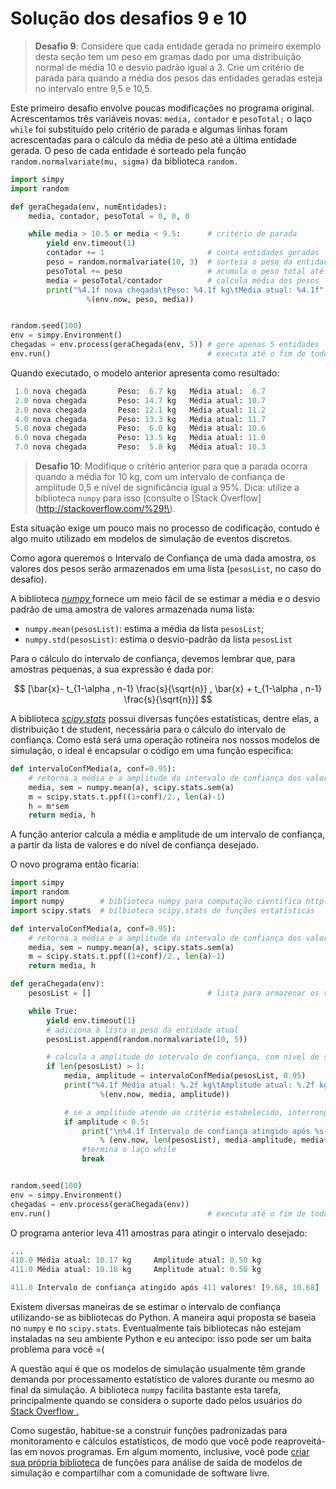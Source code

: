 # Solução dos desafios 9 e 10

> **Desafio 9**: Considere que cada entidade gerada no primeiro exemplo desta seção tem um peso em gramas dado por uma distribuição normal de média 10 e desvio padrão igual a 3. Crie um critério de parada para quando a média dos pesos das entidades geradas esteja no intervalo entre 9,5 e 10,5.

Este primeiro desafio envolve poucas modificações no programa original. Acrescentamos três variáveis novas: `media,` `contador` e `pesoTotal;` o laço `while` foi substituído pelo critério de parada e algumas linhas foram acrescentadas para o cálculo da média de peso até a última entidade gerada. O peso de cada entidade é sorteado pela função `random.normalvariate(mu, sigma)` da biblioteca `random.`

```python
import simpy
import random

def geraChegada(env, numEntidades):
    media, contador, pesoTotal = 0, 0, 0

    while media > 10.5 or media < 9.5:      # critério de parada
        yield env.timeout(1)
        contador += 1                       # conta entidades geradas
        peso = random.normalvariate(10, 3)  # sorteia o peso da entidade
        pesoTotal += peso                   # acumula o peso total até agora
        media = pesoTotal/contador          # calcula média dos pesos
        print("%4.1f nova chegada\tPeso: %4.1f kg\tMédia atual: %4.1f" 
                 %(env.now, peso, media))


random.seed(100)
env = simpy.Environment()
chegadas = env.process(geraChegada(env, 5)) # gere apenas 5 entidades
env.run()                                   # executa até o fim de todos os processos
```

Quando executado, o modelo anterior apresenta como resultado:

```python
 1.0 nova chegada       Peso:  6.7 kg   Média atual:  6.7
 2.0 nova chegada       Peso: 14.7 kg   Média atual: 10.7
 3.0 nova chegada       Peso: 12.1 kg   Média atual: 11.2
 4.0 nova chegada       Peso: 13.3 kg   Média atual: 11.7
 5.0 nova chegada       Peso:  6.0 kg   Média atual: 10.6
 6.0 nova chegada       Peso: 13.5 kg   Média atual: 11.0
 7.0 nova chegada       Peso:  5.8 kg   Média atual: 10.3
```

> **Desafio 10**: Modifique o critério anterior para que a parada ocorra quando a média for 10 kg, com um intervalo de confiança de amplitude 0,5 e nível de significância igual a 95%. Dica: utilize a biblioteca `numpy` para isso \(consulte o [Stack Overflow](http://stackoverflow.com/%29!\).

Esta situação exige um pouco mais no processo de codificação, contudo é algo muito utilizado em modelos de simulação de eventos discretos.

Como agora queremos o Intervalo de Confiança de uma dada amostra, os valores dos pesos serão armazenados em uma lista \(`pesosList`, no caso do desafio\).

A biblioteca [_numpy_ ](http://www.numpy.org/)fornece um meio fácil de se estimar a média e o desvio padrão de uma amostra de valores armazenada numa lista:

* `numpy.mean(pesosList)`: estima a média da lista `pesosList`;
* `numpy.std(pesosList)`: estima o desvio-padrão da lista `pesosList`

Para o cálculo do intervalo de confiança, devemos lembrar que, para amostras pequenas, a sua expressão é dada por:


$$
[\bar{x}- t_{1-\alpha , n-1} \frac{s}{\sqrt{n}} , \bar{x} + t_{1-\alpha , n-1} \frac{s}{\sqrt{n}}]
$$


A biblioteca [_scipy.stats_](https://docs.scipy.org/doc/scipy/reference/stats.html) possui diversas funções estatísticas, dentre elas, a distribuição t de student, necessária para o cálculo do intervalo de confiança. Como está será uma operação rotineira nos nossos modelos de simulação, o ideal é encapsular o código em uma função específica:

```python
def intervaloConfMedia(a, conf=0.95):
    # retorna a média e a amplitude do intervalo de confiança dos valores contidos em a
    media, sem = numpy.mean(a), scipy.stats.sem(a)
    m = scipy.stats.t.ppf((1+conf)/2., len(a)-1)
    h = m*sem
    return media, h
```

A função anterior calcula a média e amplitude de um intervalo de confiança, a partir da lista de valores e do nível de confiança desejado.

O novo programa então ficaria:

```python
import simpy
import random
import numpy        # biblioteca numpy para computação científica http://www.numpy.org/
import scipy.stats  # bilbioteca scipy.stats de funções estatísticas

def intervaloConfMedia(a, conf=0.95):
    # retorna a média e a amplitude do intervalo de confiança dos valores contidos em a
    media, sem = numpy.mean(a), scipy.stats.sem(a)
    m = scipy.stats.t.ppf((1+conf)/2., len(a)-1)
    return media, h

def geraChegada(env):
    pesosList = []                          # lista para armazenar os valores de pesos gerados

    while True:      
        yield env.timeout(1)
        # adiciona à lista o peso da entidade atual
        pesosList.append(random.normalvariate(10, 5))

        # calcula a amplitude do intervalo de confiança, com nível de significância = 95%
        if len(pesosList) > 1:           
            media, amplitude = intervaloConfMedia(pesosList, 0.95)
            print("%4.1f Média atual: %.2f kg\tAmplitude atual: %.2f kg"
                    %(env.now, media, amplitude))

            # se a amplitude atende ao critério estabelecido, interronpe o processo
            if amplitude < 0.5:
                print("\n%4.1f Intervalo de confiança atingido após %s valores! [%.2f, %.2f]" 
                    % (env.now, len(pesosList), media-amplitude, media+amplitude))
                #termina o laço while
                break 


random.seed(100)
env = simpy.Environment()
chegadas = env.process(geraChegada(env)) 
env.run()                                   # executa até o fim de todos os processos
```

O programa anterior leva 411 amostras para atingir o intervalo desejado:

```python
...
410.0 Média atual: 10.17 kg     Amplitude atual: 0.50 kg
411.0 Média atual: 10.18 kg     Amplitude atual: 0.50 kg

411.0 Intervalo de confiança atingido após 411 valores! [9.68, 10.68]
```

Existem diversas maneiras de se estimar o intervalo de confiança utilizando-se as bibliotecas do Python. A maneira aqui proposta se baseia no `numpy` e no `scipy.stats`. Eventualmente tais bibliotecas não estejam instaladas na seu ambiente Python e eu antecipo: isso pode ser um baita problema para você =\(

A questão aqui é que os modelos de simulação usualmente têm grande demanda por processamento estatístico de valores durante ou mesmo ao final da simulação. A biblioteca `numpy` facilita bastante esta tarefa, principalmente quando se considera o suporte dado pelos usuários do [Stack Overflow .](http://stackoverflow.com/search?q=numpy)

Como sugestão, habitue-se a construir funções padronizadas para monitoramento e cálculos estatísticos, de modo que você pode reaproveitá-las em novos programas. Em algum momento, inclusive, você pode [criar sua própria biblioteca](http://stackoverflow.com/questions/15746675/how-to-write-a-python-module) de funções para análise de saída de modelos de simulação e compartilhar com a comunidade de software livre.


